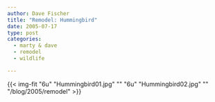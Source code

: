```yaml
---
author: Dave Fischer
title: "Remodel: Hummingbird"
date: 2005-07-17
type: post
categories:
  - marty & dave
  - remodel
  - wildlife

---
```


<!--more-->

{{< img-fit
    "6u" "Hummingbird01.jpg" ""
    "6u" "Hummingbird02.jpg" ""
    "/blog/2005/remodel" >}}
